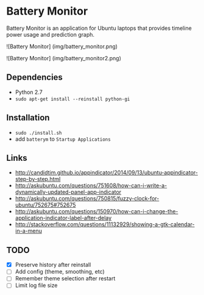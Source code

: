 # Battery Monitor

Battery Monitor is an application for Ubuntu laptops that provides timeline power usage and prediction graph.

![Battery Monitor]
(img/battery_monitor.png)

![Battery Monitor]
(img/battery_monitor2.png)

## Dependencies

- Python 2.7
- `sudo apt-get install --reinstall python-gi`

## Installation

- `sudo ./install.sh`
- add `batterym` to `Startup Applications`

## Links

- http://candidtim.github.io/appindicator/2014/09/13/ubuntu-appindicator-step-by-step.html
- http://askubuntu.com/questions/751608/how-can-i-write-a-dynamically-updated-panel-app-indicator
- http://askubuntu.com/questions/750815/fuzzy-clock-for-ubuntu/752675#752675
- http://askubuntu.com/questions/150970/how-can-i-change-the-application-indicator-label-after-delay
- http://stackoverflow.com/questions/11132929/showing-a-gtk-calendar-in-a-menu

## TODO

- [x] Preserve history after reinstall
- [ ] Add config (theme, smoothing, etc)
- [ ] Remember theme selection after restart
- [ ] Limit log file size
